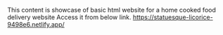 This content is showcase of basic html website for a home cooked food delivery website Access it from below link. 
https://statuesque-licorice-9498e6.netlify.app/
